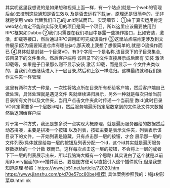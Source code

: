其实呢这里我想说的是如果想和视频上面一样，有一个站点(就是一个web的管理后台)去控制这些通知是否生效以
及是否去远程下载jar，原理还是很简单的，无非就是使用 web                代替我们自己的junit测试而已。
实现细节：
①由于真实运用肯定web站点肯定不能和实际使用的项目是同一个项目，所以这里应该需要使用到RPC框架如Dubbo
②我们只需要在我们项目中暴露一些操作接口，比如安装，激活，卸载等接口，然后通过RPC调用即可完成该操作
③这里站点端肯定涉及到文件展示(因为需要知道仓库有哪些jar),那天晚上我想了想很简单的,就是IO流操作而已
④具体就是封装一个目录VO，有3个字段一个是名称,该目录下的子目录集合,该目录下的文件集合。然后客户端将
该目录下的文件直接展示成后面有 安装 激活 卸载等，如果是子目录那么则不显示安装 激活 卸载，而是显示一
个文件夹类似的，当我们点击继续进入下一层目录,然后和上叙一样递归。这样最终就和我们操作文件夹一样管理

这里有两种方式一种是，一次性将站点所在目录所有都给客户端，然后客户端自己做处理，具体处理就是遇见文件
夹就继续递归展示，另外一种就是每次只给当前目录所有文件以及文件夹，当用户点击文件夹此时传递一个当前层
数id(此时目录VO肯定需要多一个层数id哈)，然后服务端遍历指定层数拿到的文件及文件夹数据然后返回给客户端

对于第一种方式，我还是想多说一点实现大概原理，就是遍历服务器给的数据然后动态拼凑，主要是拼凑一个按钮
以及列表，按钮主要是表示文件夹，列表表示该目录下的文件。一开始列表是隐藏，只有点击那一层的按钮，才会
展示那一层的文件列表(具体就是给每一层的按钮及列表分配一个id，这个id其实就是遍历服务器数据给的一个计数
器而已，这样每次点击这一层的按钮，不会将上一层的或者下下一层的列表展示出来，所以我脑海大概有一个思路)
其实说白了这个就是以前用jQuery里面的tree插件而已，要是图方便可以直接引入这个插件就行,但是我想知道原理
参照：https://www.jb51.net/article/72020.htm             https://www.jianshu.com/p/d70e57cc80be(推荐)
具体案例参照我的：纯js树形菜单.html
nk
